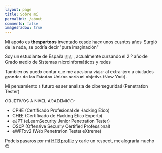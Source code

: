 ```yaml
---
layout: page
title: Sobre mí
permalink: /about
comments: false
imageshadow: true
---
```


<p align="center">
</p>

Mi apodo es **thespartoos** inventado desde hace unos cuantos años. Surgió de la nada, se podría decir "pura imaginación"

Soy un estudiante de España 🇪🇸  , actualmente cursando el 2 º año de Grado medio de Sistemas microinformáticos y redes 

Tambien os puedo contar que me apasiona viajar al extranjero a ciudades grandes de los Estados Unidos sería mi objetivo (New York).

Mi pensamiento a futuro es ser analista de ciberseguridad (Penetration Tester)

OBJETIVOS A NIVEL ACADÉMICO:

- CPHE (Certificado Profesional de Hacking Ético)
- CHEE (Certificado de Hacking Ético Experto)
- eJPT (eLearnSecurity Junior Penetration Tester)
- OSCP (Offensive Security Certified Professional)
- eWPTxv2 (Web Penetration Tester eXtreme)


Podeis pasaros por mi [HTB profile](https://www.hackthebox.com/home/users/profile/435714) y darle un respect, me alegraría mucho 😊 
